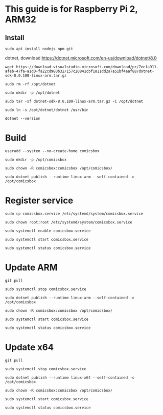 # This guide is for Raspberry Pi 2, ARM32

## Install

`sudo apt install nodejs npm git`

dotnet, download https://dotnet.microsoft.com/en-us/download/dotnet/8.0

`wget https://download.visualstudio.microsoft.com/download/pr/7ec1a911-afeb-47fa-a1d0-fa22cd980b32/157c20841cbf1811dd2a7a51bf4aaf88/dotnet-sdk-8.0.100-linux-arm.tar.gz`

`sudo rm -rf /opt/dotnet`

`sudo mkdir -p /opt/dotnet`

`sudo tar -xf dotnet-sdk-8.0.100-linux-arm.tar.gz -C /opt/dotnet`

`sudo ln -s /opt/dotnet/dotnet /usr/bin`

`dotnet --version`

# Build

`useradd --system --no-create-home comicsbox`

`sudo mkdir -p /opt/comicsbox`

`sudo chown -R comicsbox:comicsbox /opt/comicsbox/`

`sudo dotnet publish --runtime linux-arm --self-contained -o /opt/comicsbox`

# Register service

`sudo cp comicsbox.service /etc/systemd/system/comicsbox.service`

`sudo chown root:root /etc/systemd/system/comicsbox.service`

`sudo systemctl enable comicsbox.service`

`sudo systemctl start comicsbox.service`

`sudo systemctl status comicsbox.service`

# Update ARM

`git pull`

`sudo systemctl stop comicsbox.service`

`sudo dotnet publish --runtime linux-arm --self-contained -o /opt/comicsbox`

`sudo chown -R comicsbox:comicsbox /opt/comicsbox/`

`sudo systemctl start comicsbox.service`

`sudo systemctl status comicsbox.service`

# Update x64

`git pull`

`sudo systemctl stop comicsbox.service`

`sudo dotnet publish --runtime linux-x64 --self-contained -o /opt/comicsbox`

`sudo chown -R comicsbox:comicsbox /opt/comicsbox/`

`sudo systemctl start comicsbox.service`

`sudo systemctl status comicsbox.service`